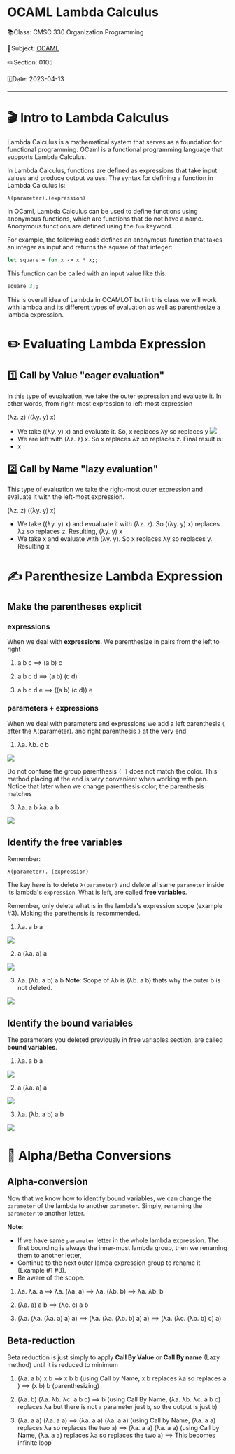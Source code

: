 # OCAML Lambda Calculus

📚Class: CMSC 330 Organization Programming

📘Subject: <a href="https://github.com/lamula21/cheat-sheets/tree/main/Ocaml">OCAML</a>

✏️Section: 0105

🗓️Date: 2023-04-13

---

# 🎬 Intro to Lambda Calculus
Lambda Calculus is a mathematical system that serves as a foundation for functional programming. OCaml is a functional programming language that supports Lambda Calculus.

In Lambda Calculus, functions are defined as expressions that take input values and produce output values. The syntax for defining a function in Lambda Calculus is:
```
λ(parameter).(expression)
```

In OCaml, Lambda Calculus can be used to define functions using anonymous functions, which are functions that do not have a name. Anonymous functions are defined using the `fun` keyword.

For example, the following code defines an anonymous function that takes an integer as input and returns the square of that integer:
```ocaml
let square = fun x -> x * x;;
```

This function can be called with an input value like this:
```ocaml
square 3;;
```

This is overall idea of Lambda in OCAMLOT but in this class we will work with lambda and its different types of evaluation as well as parenthesize a lambda expression.

# ✏️ Evaluating Lambda Expression

## 1️⃣ Call by Value "eager evaluation"

In this type of evualuation, we take the outer expression and evaluate it. In other words, from right-most expression to left-most expression

(λz. z) ((λy. y) x)
- We take ((λy. y) x) and evaluate it. So, x replaces λy so replaces y
![](../Assets/20230416153810.png)
- We are left with (λz. z) x. So x replaces λz so replaces z. Final result is:
- x

## 2️⃣ Call by Name "lazy evaluation"
This type of evaluation we take the right-most outer expression and evaluate it with the left-most expression.

(λz. z) ((λy. y) x) 
- We take ((λy. y) x) and evualuate it with (λz. z). So ((λy. y) x) replaces λz so replaces z. Resulting, (λy. y) x 
- We take x and evaluate with (λy. y). So x replaces λy so replaces y. Resulting x

  
# ✍️ Parenthesize Lambda Expression

## Make the parentheses explicit

### **expressions**
When we deal with **expressions**. We parenthesize in pairs from the left to right
1) a b c
$\implies$ (a b) c

2) a b c d
$\implies$ (a b) (c d)
  
3) a b c d e
$\implies$ ((a b) (c d)) e

### **parameters + expressions**
When we deal with parameters and expressions we add a left parenthesis `(` after the λ(parameter). and right parenthesis `)` at the very end
1) λa. λb. c b

![](../Assets/20230416161822.png)

Do not confuse the group parenthesis `( )` does not match the color. This method placing at the end is very convenient when working with pen. Notice that later when we change parenthesis color, the parenthesis matches

3) λa. a b λa. a b

![](../Assets/20230416161529.png)


## Identify the free variables 
Remember:
```
λ(parameter). (expression)
```

The key here is to delete `λ(parameter)` and delete all same `parameter` inside its lambda's `expression`. What is left, are called **free variables**. 

Remember, only delete what is in the lambda's expression scope (example #3). Making the parethensis is recommended.

1) λa. a b a

![](../Assets/20230416163255.png)
  

2) a (λa. a) a

![](../Assets/20230416163331.png)

  

3) λa. (λb. a b) a b
**Note**: Scope of λb is (λb. a b) thats why the outer b is not deleted.

![](../Assets/20230416163423.png)


## Identify the bound variables
The parameters you deleted previously in free variables section, are called **bound variables**.

1) λa. a b a

![](../Assets/20230416163633.png)


2) a (λa. a) a

![](../Assets/20230416163656.png)

3) λa. (λb. a b) a b

![](../Assets/20230416163718.png)


# 🔄 Alpha/Betha Conversions

## Alpha-conversion
Now that we know how to identify bound variables, we can change the `parameter` of the lambda to another `parameter`. Simply, renaming the `parameter` to another letter.

**Note**: 
- If we have same `parameter` letter in the whole lambda expression. The first bounding is always the inner-most lambda group, then we renaming them to another letter,
- Continue to the next outer lamba expression group to rename it (Example #1 #3).
- Be aware of the scope.

1) λa. λa. a
$\implies$ λa. (λa. a)
$\implies$ λa. (λb. b)
$\implies$ λa. λb. b
  

2) (λa. a) a b
$\implies$ (λc. c) a b
   

3) (λa. (λa. (λa. a) a) a)
$\implies$ (λa. (λa. (λb. b) a) a)
$\implies$ (λa. (λc. (λb. b) c) a)


## Beta-reduction
Beta reduction is just simply to apply **Call By Value** or **Call By name** (Lazy method) until it is reduced to minimum

1) (λa. a b) x b
$\implies$ x b b (using Call by Name, x b replaces λa so replaces a )
$\implies$ (x b) b (parenthesizing)

2) (λa. b) (λa. λb. λc. a b c)
$\implies$ b (using Call By Name, (λa. λb. λc. a b c) replaces λa but there is not `a` parameter just `b`, so the output is just `b`)

3) (λa. a a) (λa. a a)
$\implies$ (λa. a a) (λa. a a) (using Call by Name, (λa. a a) replaces  λa so replaces the two `a`)
$\implies$ (λa. a a) (λa. a a) (using Call by Name, (λa. a a) replaces  λa so replaces the two `a`)
$\implies$ This becomes infinite loop
